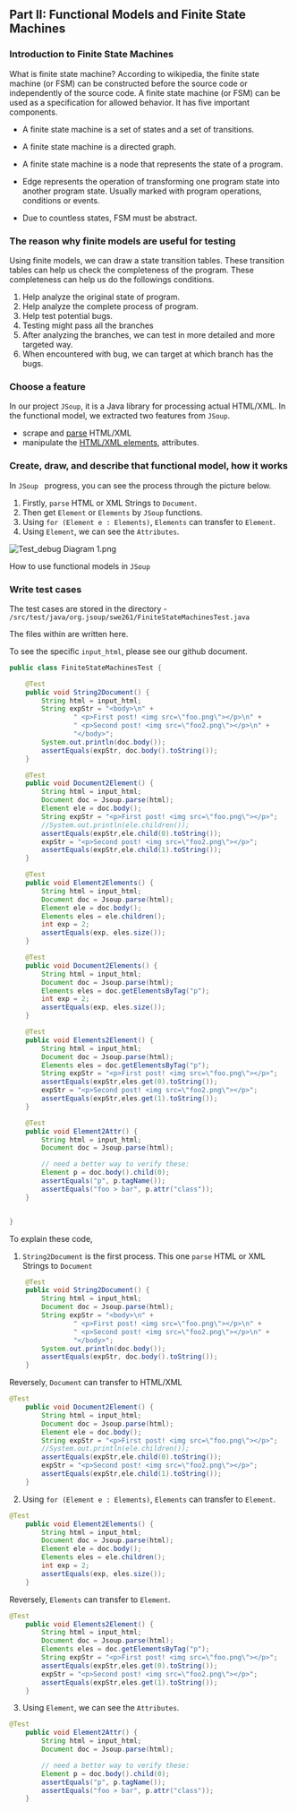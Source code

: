 ## Part II: **Functional Models and Finite State Machines**

### Introduction to Finite State Machines

What is finite state machine? According to wikipedia, the finite state machine (or FSM) can be constructed before the source code or independently of the source code. A finite state machine (or FSM) can be used as a specification for allowed behavior. It has five important components. 

- A finite state machine is a set of states and a set of transitions.

- A finite state machine is a directed graph.

- A finite state machine is a node that represents the state of a program.

- Edge represents the operation of transforming one program state into another program state. Usually marked with program operations, conditions or events.

- Due to countless states, FSM must be abstract.

### The reason why finite models are useful for testing

Using finite models, we can draw a state transition tables. These transition tables can help us check the completeness of the program. These completeness can help us do the followings conditions.

1. Help analyze the original state of program.  
2. Help analyze the complete process of program.
3. Help test potential bugs.
4. Testing might pass all the branches
5. After analyzing the branches, we can test in more detailed and more targeted way.
6. When encountered with bug, we can target at which branch has the bugs.  

### Choose a feature

In our project `JSoup`, it is a Java library for processing actual HTML/XML. In the functional model, we extracted two features from `JSoup`.

* scrape and [parse](https://jsoup.org/cookbook/input/parse-document-from-string) HTML/XML
* manipulate the [HTML/XML elements](https://jsoup.org/cookbook/modifying-data/set-html), attributes.

### Create, draw, and describe that functional model, how it works

In `JSoup ` progress, you can see the process through the picture below. 

1. Firstly, `parse` HTML or XML Strings to `Document`. 
2. Then get `Element` or `Elements` by `JSoup` functions. 
3. Using `for (Element e : Elements)`, `Elements` can transfer to `Element`. 
4. Using `Element`, we can see the `Attributes`. 

![Test_debug Diagram _1_.png](https://i.loli.net/2021/02/09/nzONFblKEIB4tAM.png)

How to use functional models in `JSoup`

### Write test cases

The test cases are stored in the directory - `/src/test/java/org.jsoup/swe261/FiniteStateMachinesTest.java` 

The files within are written here. 

To see the specific `input_html`, please see our github document.

```java
public class FiniteStateMachinesTest {

    @Test
    public void String2Document() {
        String html = input_html;
        String expStr = "<body>\n" +
                " <p>First post! <img src=\"foo.png\"></p>\n" +
                " <p>Second post! <img src=\"foo2.png\"></p>\n" +
                "</body>";
        System.out.println(doc.body());
        assertEquals(expStr, doc.body().toString());
    }

    @Test
    public void Document2Element() {
        String html = input_html;
        Document doc = Jsoup.parse(html);
        Element ele = doc.body();
        String expStr = "<p>First post! <img src=\"foo.png\"></p>";
        //System.out.println(ele.children());
        assertEquals(expStr,ele.child(0).toString());
        expStr = "<p>Second post! <img src=\"foo2.png\"></p>";
        assertEquals(expStr,ele.child(1).toString());
    }

    @Test
    public void Element2Elements() {
        String html = input_html;
        Document doc = Jsoup.parse(html);
        Element ele = doc.body();
        Elements eles = ele.children();
        int exp = 2;
        assertEquals(exp, eles.size());
    }

    @Test
    public void Document2Elements() {
        String html = input_html;
        Document doc = Jsoup.parse(html);
        Elements eles = doc.getElementsByTag("p");
        int exp = 2;
        assertEquals(exp, eles.size());
    }

    @Test
    public void Elements2Element() {
        String html = input_html;
        Document doc = Jsoup.parse(html);
        Elements eles = doc.getElementsByTag("p");
        String expStr = "<p>First post! <img src=\"foo.png\"></p>";
        assertEquals(expStr,eles.get(0).toString());
        expStr = "<p>Second post! <img src=\"foo2.png\"></p>";
        assertEquals(expStr,eles.get(1).toString());
    }

    @Test
    public void Element2Attr() {
        String html = input_html;
        Document doc = Jsoup.parse(html);

        // need a better way to verify these:
        Element p = doc.body().child(0);
        assertEquals("p", p.tagName());
        assertEquals("foo > bar", p.attr("class"));
    }


}
```

To explain these code, 

1. `String2Document` is the first process. This one `parse` HTML or XML Strings to `Document`

```java
	@Test
    public void String2Document() {
        String html = input_html;
        Document doc = Jsoup.parse(html);
        String expStr = "<body>\n" +
                " <p>First post! <img src=\"foo.png\"></p>\n" +
                " <p>Second post! <img src=\"foo2.png\"></p>\n" +
                "</body>";
        System.out.println(doc.body());
        assertEquals(expStr, doc.body().toString());
    }
```

Reversely, `Document` can transfer to HTML/XML

```java
@Test
    public void Document2Element() {
        String html = input_html;
        Document doc = Jsoup.parse(html);
        Element ele = doc.body();
        String expStr = "<p>First post! <img src=\"foo.png\"></p>";
        //System.out.println(ele.children());
        assertEquals(expStr,ele.child(0).toString());
        expStr = "<p>Second post! <img src=\"foo2.png\"></p>";
        assertEquals(expStr,ele.child(1).toString());
    }
```

2. Using `for (Element e : Elements)`, `Elements` can transfer to `Element`.

```java
@Test
    public void Element2Elements() {
        String html = input_html;
        Document doc = Jsoup.parse(html);
        Element ele = doc.body();
        Elements eles = ele.children();
        int exp = 2;
        assertEquals(exp, eles.size());
    }
```

 Reversely, `Elements` can transfer to `Element`.

```java
@Test
    public void Elements2Element() {
        String html = input_html;
        Document doc = Jsoup.parse(html);
        Elements eles = doc.getElementsByTag("p");
        String expStr = "<p>First post! <img src=\"foo.png\"></p>";
        assertEquals(expStr,eles.get(0).toString());
        expStr = "<p>Second post! <img src=\"foo2.png\"></p>";
        assertEquals(expStr,eles.get(1).toString());
    }
```

3. Using `Element`, we can see the `Attributes`. 

```java
@Test
    public void Element2Attr() {
        String html = input_html;
        Document doc = Jsoup.parse(html);

        // need a better way to verify these:
        Element p = doc.body().child(0);
        assertEquals("p", p.tagName());
        assertEquals("foo > bar", p.attr("class"));
    }
```

